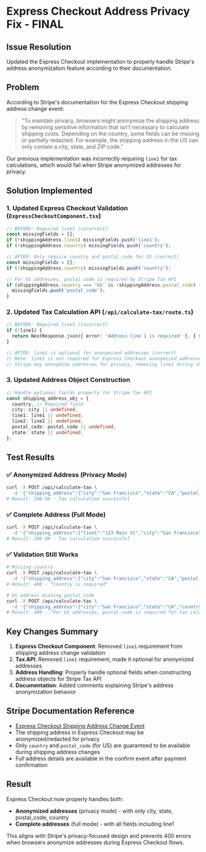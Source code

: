 # Express Checkout Address Privacy Fix - FINAL

## Issue Resolution
Updated the Express Checkout implementation to properly handle Stripe's address anonymization feature according to their documentation.

## Problem
According to Stripe's documentation for the Express Checkout shipping address change event:
> "To maintain privacy, browsers might anonymize the shipping address by removing sensitive information that isn't necessary to calculate shipping costs. Depending on the country, some fields can be missing or partially redacted. For example, the shipping address in the US can only contain a city, state, and ZIP code."

Our previous implementation was incorrectly requiring `line1` for tax calculations, which would fail when Stripe anonymized addresses for privacy.

## Solution Implemented

### 1. Updated Express Checkout Validation (`ExpressCheckoutComponent.tsx`)
```typescript
// BEFORE: Required line1 (incorrect)
const missingFields = [];
if (!shippingAddress.line1) missingFields.push('line1');
if (!shippingAddress.country) missingFields.push('country');

// AFTER: Only require country and postal_code for US (correct)
const missingFields = [];
if (!shippingAddress.country) missingFields.push('country');

// For US addresses, postal code is required by Stripe Tax API
if (shippingAddress.country === 'US' && !shippingAddress.postal_code) {
  missingFields.push('postal_code');
}
```

### 2. Updated Tax Calculation API (`/api/calculate-tax/route.ts`)
```typescript
// BEFORE: Required line1 (incorrect)
if (!line1) {
  return NextResponse.json({ error: 'Address line 1 is required' }, { status: 400 });
}

// AFTER: line1 is optional for anonymized addresses (correct)
// Note: line1 is not required for Express Checkout anonymized addresses
// Stripe may anonymize addresses for privacy, removing line1 during shipping address change events
```

### 3. Updated Address Object Construction
```typescript
// Handle optional fields properly for Stripe Tax API
const shipping_address_obj = {
  country, // Required field
  city: city || undefined,
  line1: line1 || undefined,
  line2: line2 || undefined,
  postal_code: postal_code || undefined,
  state: state || undefined,
};
```

## Test Results

### ✅ **Anonymized Address (Privacy Mode)**
```bash
curl -X POST /api/calculate-tax \
  -d '{"shipping_address":{"city":"San Francisco","state":"CA","postal_code":"94102","country":"US"},"cart":[...]}'
# Result: 200 OK - Tax calculation successful
```

### ✅ **Complete Address (Full Mode)**
```bash
curl -X POST /api/calculate-tax \
  -d '{"shipping_address":{"line1":"123 Main St","city":"San Francisco","state":"CA","postal_code":"94102","country":"US"},"cart":[...]}'
# Result: 200 OK - Tax calculation successful
```

### ✅ **Validation Still Works**
```bash
# Missing country
curl -X POST /api/calculate-tax \
  -d '{"shipping_address":{"city":"San Francisco","state":"CA","postal_code":"94102"},"cart":[...]}'
# Result: 400 - "Country is required"

# US address missing postal_code
curl -X POST /api/calculate-tax \
  -d '{"shipping_address":{"city":"San Francisco","state":"CA","country":"US"},"cart":[...]}'
# Result: 400 - "For US addresses, postal code is required for tax calculation"
```

## Key Changes Summary

1. **Express Checkout Component**: Removed `line1` requirement from shipping address change validation
2. **Tax API**: Removed `line1` requirement, made it optional for anonymized addresses
3. **Address Handling**: Properly handle optional fields when constructing address objects for Stripe Tax API
4. **Documentation**: Added comments explaining Stripe's address anonymization behavior

## Stripe Documentation Reference
- [Express Checkout Shipping Address Change Event](https://docs.stripe.com/js/elements_object/express_checkout_element_shippingaddresschange_event)
- The shipping address in Express Checkout may be anonymized/redacted for privacy
- Only `country` and `postal_code` (for US) are guaranteed to be available during shipping address changes
- Full address details are available in the confirm event after payment confirmation

## Result
Express Checkout now properly handles both:
- **Anonymized addresses** (privacy mode) - with only city, state, postal_code, country
- **Complete addresses** (full mode) - with all fields including line1

This aligns with Stripe's privacy-focused design and prevents 400 errors when browsers anonymize addresses during Express Checkout flows.
